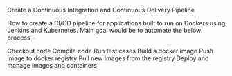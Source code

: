 Create a Continuous Integration and Continuous Delivery Pipeline

How to create a CI/CD pipeline for applications built to run on Dockers using Jenkins and Kubernetes. Main goal would be to automate the below process –

Checkout code
Compile code
Run test cases
Build a docker image
Push image to docker registry
Pull new images from the registry
Deploy and manage images and containers
